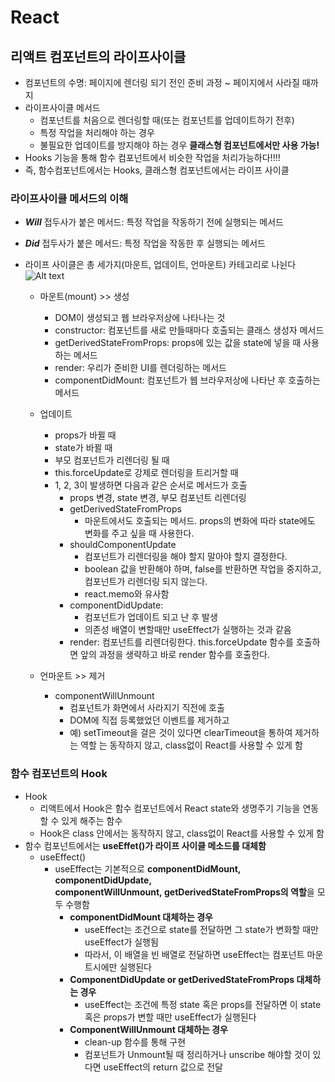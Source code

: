 # React

## 리액트 컴포넌트의 라이프사이클

- 컴포넌트의 수명: 페이지에 렌더링 되기 전인 준비 과정 ~ 페이지에서 사라질 때까지
- 라이프사이클 메서드
  - 컴포넌트를 처음으로 렌더링할 때(또는 컴포넌트를 업데이트하기 전후)
  - 특정 작업을 처리해야 하는 경우
  - 불필요한 업데이트를 방지해야 하는 경우
    **클래스형 컴포넌트에서만 사용 가능!**
- Hooks 기능을 통해 함수 컴포넌트에서 비슷한 작업을 처리가능하다!!!!
- 즉, 함수컴포넌트에서는 Hooks, 클래스형 컴포넌트에서는 라이프 사이클

### 라이프사이클 메서드의 이해

- _**Will**_ 접두사가 붙은 메서드: 특정 작업을 작동하기 전에 실행되는 메서드
- _**Did**_ 접두사가 붙은 메서드: 특정 작업을 작동한 후 실행되는 메서드
- 라이프 사이클은 총 세가지(마운트, 업데이트, 언마운트) 카테고리로 나뉜다
  ![Alt text](image.png)

  - 마운트(mount) >> 생성

    - DOM이 생성되고 웹 브라우저상에 나타나는 것
    - constructor: 컴포넌트를 새로 만들때마다 호출되는 클래스 생성자 메서드
    - getDerivedStateFromProps: props에 있는 값을 state에 넣을 때 사용하는 메서드
    - render: 우리가 준비한 UI를 렌더링하는 메서드
    - componentDidMount: 컴포넌트가 웹 브라우저상에 나타난 후 호출하는 메서드

  - 업데이트

    - props가 바뀔 때
    - state가 바뀔 때
    - 부모 컴포넌트가 리렌더링 될 때
    - this.forceUpdate로 강제로 렌더링을 트리거할 때
    - 1, 2, 3이 발생하면 다음과 같은 순서로 메서드가 호출
      - props 변경, state 변경, 부모 컴포넌트 리렌더링
      - getDerivedStateFromProps
        - 마운트에서도 호출되는 메서드. props의 변화에 따라 state에도 변화를 주고 싶을 때 사용한다.
      - shouldComponentUpdate
        - 컴포넌트가 리렌더링을 해야 할지 말아야 할지 결정한다.
        - boolean 값을 반환해야 하며, false를 반환하면 작업을 중지하고, 컴포넌트가 리렌더링 되지 않는다.
        - react.memo와 유사함
      - componentDidUpdate:
        - 컴포넌트가 업데이트 되고 난 후 발생
        - 의존성 배열이 변할때만 useEffect가 실행하는 것과 같음
      - render: 컴포넌트를 리렌더링한다. this.forceUpdate 함수를 호출하면 앞의 과정을 생략하고 바로 render 함수를 호출한다.

  - 언마운트 >> 제거
    - componentWillUnmount
      - 컴포넌트가 화면에서 사라지기 직전에 호출
      - DOM에 직접 등록했었던 이벤트를 제거하고
      - 예) setTimeout을 걸은 것이 있다면 clearTimeout을 통하여 제거하는 역할
는 동작하지 않고, class없이 React를 사용할 수 있게 함
 
### 함수 컴포넌트의 Hook

- Hook
    - 리액트에서 Hook은 함수 컴포넌트에서 React state와 생명주기 기능을 연동 할 수 있게 해주는 함수
    - Hook은 class 안에서는 동작하지 않고, class없이 React를 사용할 수 있게 함
- 함수 컴포넌트에서는 **useEffet()가  라이프 사이클 메소드를 대체함**
    - useEffect()
        - useEffect는 기본적으로 **componentDidMount, componentDidUpdate, componentWillUnmount, getDerivedStateFromProps의 역할**을 모두 수행함
            - **componentDidMount 대체하는 경우**
                - useEffect는 조건으로 state를 전달하면 그 state가 변화할 때만 useEffect가 실행됨
                - 따라서, 이 배열을 빈 배열로 전달하면 useEffect는 컴포넌트 마운트시에만 실행된다
            - **ComponentDidUpdate or getDerivedStateFromProps 대체하는 경우**
                - useEffect는 조건에 특정 state 혹은 props를 전달하면 이 state 혹은 props가 변할 때만 useEffect가 실행된다
            - **ComponentWillUnmount 대체하는 경우**
                - clean-up 함수를 통해 구현
                - 컴포넌트가 Unmount될 때 정리하거나 unscribe 해야할 것이 있다면 useEffect의 return 값으로 전달

